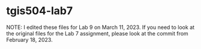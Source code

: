 # tgis504-lab7

NOTE:  I edited these files for Lab 9 on March 11, 2023.  If you need to look at the original files for the Lab 7 assignment, please look at the commit from February 18, 2023.
